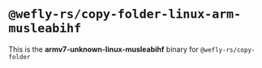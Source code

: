 # `@wefly-rs/copy-folder-linux-arm-musleabihf`

This is the **armv7-unknown-linux-musleabihf** binary for `@wefly-rs/copy-folder`
